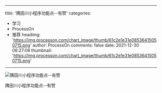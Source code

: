 
---
title: '隅田川小程序功能点--有赞'
categories: 
 - 学习
 - ProcessOn
 - 推荐
headimg: 'https://img.processon.com/chart_image/thumb/61c2e1e31e08536415050715.png'
author: ProcessOn
comments: false
date: 2021-12-30 06:27:08
thumbnail: 'https://img.processon.com/chart_image/thumb/61c2e1e31e08536415050715.png'
---

<div>   
<img class="thumb" alt="隅田川小程序功能点--有赞" src="https://img.processon.com/chart_image/thumb/61c2e1e31e08536415050715.png" referrerpolicy="no-referrer">
<p>隅田川小程序功能点--有赞</p>  
</div>
            